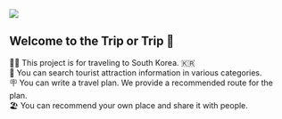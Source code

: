 <img src="https://capsule-render.vercel.app/api?type=waving&color=auto&height=200&section=header&text=Trip&nbsp;or&nbsp;Trip&fontSize=90" />

## Welcome to the Trip or Trip 🙌


🙋‍♀️ This project is for traveling to South Korea. 🇰🇷 <br>
🚡 You can search tourist attraction information in various categories. <br>
🪧 You can write a travel plan. We provide a recommended route for the plan. <br>
🏖️ You can recommend your own place and share it with people. <br>

